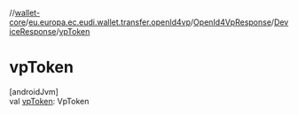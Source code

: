 //[wallet-core](../../../../index.md)/[eu.europa.ec.eudi.wallet.transfer.openId4vp](../../index.md)/[OpenId4VpResponse](../index.md)/[DeviceResponse](index.md)/[vpToken](vp-token.md)

# vpToken

[androidJvm]\
val [vpToken](vp-token.md): VpToken
